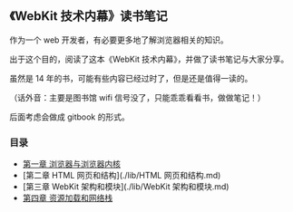 ## 《WebKit 技术内幕》读书笔记

作为一个 web 开发者，有必要更多地了解浏览器相关的知识。

出于这个目的，阅读了这本《WebKit 技术内幕》，并做了读书笔记与大家分享。

虽然是 14 年的书，可能有些内容已经过时了，但是还是值得一读的。

（话外音：主要是图书馆 wifi 信号没了，只能乖乖看看书，做做笔记！）

后面考虑会做成 gitbook 的形式。

### 目录

- [第一章 浏览器与浏览器内核](./lib/浏览器与浏览器内核.md)
- [第二章 HTML 网页和结构](./lib/HTML 网页和结构.md)
- [第三章 WebKit 架构和模块](./lib/WebKit 架构和模块.md)
- [第四章 资源加载和网络栈](./lib/资源加载和网络栈.md)